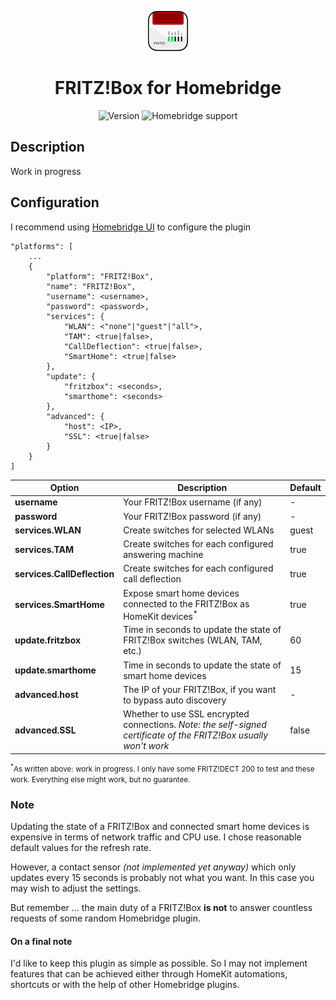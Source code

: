 <p align="center">
    <img src="./branding/app-icon.png">
</p>

<span align="center">

# FRITZ!Box for Homebridge

![Version](https://img.shields.io/github/package-json/v/maxgrafik/homebridge-fritzbox)
![Homebridge support](https://img.shields.io/badge/Homebridge-1.8.0_%7C_2.0.0--beta-blue)

</span>


## Description

Work in progress


## Configuration

I recommend using [Homebridge UI](https://github.com/homebridge/homebridge-config-ui-x) to configure the plugin

```
"platforms": [
    ...
    {
        "platform": "FRITZ!Box",
        "name": "FRITZ!Box",
        "username": <username>,
        "password": <password>,
        "services": {
            "WLAN": <"none"|"guest"|"all">,
            "TAM": <true|false>,
            "CallDeflection": <true|false>,
            "SmartHome": <true|false>
        },
        "update": {
            "fritzbox": <seconds>,
            "smarthome": <seconds>
        },
        "advanced": {
            "host": <IP>,
            "SSL": <true|false>
        }
    }
]
```

Option | Description | Default
------ | ----------- | -------
**username** | Your FRITZ!Box username (if any) | -
**password** | Your FRITZ!Box password (if any) | -
**services.WLAN** | Create switches for selected WLANs | guest
**services.TAM** | Create switches for each configured answering machine | true
**services.CallDeflection** | Create switches for each configured call deflection | true
**services.SmartHome** | Expose smart home devices connected to the FRITZ!Box as HomeKit devices<sup>*</sup> | true
**update.fritzbox** | Time in seconds to update the state of FRITZ!Box switches (WLAN, TAM, etc.) | 60
**update.smarthome** | Time in seconds to update the state of smart home devices | 15
**advanced.host** | The IP of your FRITZ!Box, if you want to bypass auto discovery | -
**advanced.SSL** | Whether to use SSL encrypted connections. *Note: the self-signed certificate of the FRITZ!Box usually won't work*| false

<small><sup>*</sup>As written above: work in progress. I only have some FRITZ!DECT 200 to test and these work. Everything else might work, but no guarantee.</small>

### Note

Updating the state of a FRITZ!Box and connected smart home devices is expensive in terms of network traffic and CPU use. I chose reasonable default values for the refresh rate.

However, a contact sensor *(not implemented yet anyway)* which only updates every 15 seconds is probably not what you want. In this case you may wish to adjust the settings.

But remember ... the main duty of a FRITZ!Box **is not** to answer countless requests of some random Homebridge plugin.


#### On a final note

I'd like to keep this plugin as simple as possible. So I may not implement features that can be achieved either through HomeKit automations, shortcuts or with the help of other Homebridge plugins.
